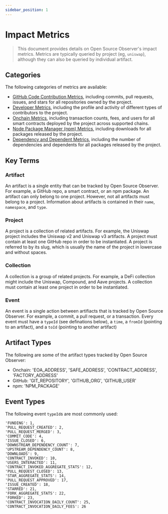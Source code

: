 ```yaml
---
sidebar_position: 1
---
```


# Impact Metrics

> This document provides details on Open Source Observer's impact metrics. Metrics are typically queried by project (eg, `uniswap`), although they can also be queried by individual artifact.

## Categories

The following categories of metrics are available:

- [GitHub Code Contribution Metrics](./github_contributions.md), including commits, pull requests, issues, and stars for all repositories owned by the project.
- [Developer Metrics](./developers.md), including the profile and activity of different types of contributors to the project.
- [Onchain Metrics](./onchain.md), including transaction counts, fees, and users for all smart contracts deployed by the project across supported chains.
- [Node Package Manager (npm) Metrics](./npm.md), including downloads for all packages released by the project.
- [Dependency and Dependent Metrics](./dependents.md), including the number of dependencies and dependents for all packages released by the project.

## Key Terms

### Artifact

An artifact is a single entity that can be tracked by Open Source Observer. For example, a GitHub repo, a smart contract, or an npm package. An artifact can only belong to one project. However, not all artifacts must belong to a project. Information about artifacts is contained in their `name`, `namespace`, and `type`.

### Project

A project is a collection of related artifacts. For example, the Uniswap project includes the Uniswap v2 and Uniswap v3 artifacts. A project must contain at least one GitHub repo in order to be instantiated. A project is referred to by its slug, which is usually the name of the project in lowercase and without spaces.

### Collection

A collection is a group of related projects. For example, a DeFi collection might include the Uniswap, Compound, and Aave projects. A collection must contain at least one project in order to be instantiated.

### Event

An event is a single action between artifiacts that is tracked by Open Source Observer. For example, a commit, a pull request, or a transaction. Every event must have a `typeId` (see definations below), a `time`, a `fromId` (pointing to an artifact), and a `toId` (pointing to another artifact)

## Artifact Types

The following are some of the artifact types tracked by Open Source Observer:

- Onchain: 'EOA_ADDRESS', 'SAFE_ADDRESS', 'CONTRACT_ADDRESS', 'FACTORY_ADDRESS'
- GitHub: 'GIT_REPOSITORY', 'GITHUB_ORG', 'GITHUB_USER'
- npm: 'NPM_PACKAGE'

## Event Types

The following event `typeId`s are most commonly used:

```
'FUNDING': 1,
'PULL_REQUEST_CREATED': 2,
'PULL_REQUEST_MERGED': 3,
'COMMIT_CODE': 4,
'ISSUE_CLOSED': 6,
'DOWNSTREAM_DEPENDENCY_COUNT': 7,
'UPSTREAM_DEPENDENCY_COUNT': 8,
'DOWNLOADS': 9,
'CONTRACT_INVOKED': 10,
'USERS_INTERACTED': 11,
'CONTRACT_INVOKED_AGGREGATE_STATS': 12,
'PULL_REQUEST_CLOSED': 13,
'STAR_AGGREGATE_STATS': 14,
'PULL_REQUEST_APPROVED': 17,
'ISSUE_CREATED': 18,
'STARRED': 21,
'FORK_AGGREGATE_STATS': 22,
'FORKED': 23,
'CONTRACT_INVOCATION_DAILY_COUNT': 25,
'CONTRACT_INVOCATION_DAILY_FEES': 26
```
